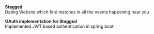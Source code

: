 
**Stagged** <br>
Dating Website which find matches in all the events happening near you

**OAuth implementation for Stagged** <br>
Implemented JWT based authentication in spring boot 


